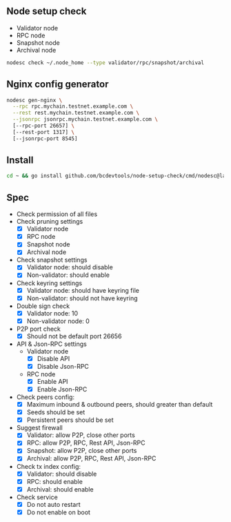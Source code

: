 ## Node setup check
- Validator node
- RPC node
- Snapshot node
- Archival node

```bash
nodesc check ~/.node_home --type validator/rpc/snapshot/archival
```

## Nginx config generator

```bash
nodesc gen-nginx \
  --rpc rpc.mychain.testnet.example.com \
  --rest rest.mychain.testnet.example.com \
  --jsonrpc jsonrpc.mychain.testnet.example.com \
  [--rpc-port 26657] \
  [--rest-port 1317] \
  [--jsonrpc-port 8545]
```

## Install
```bash
cd ~ && go install github.com/bcdevtools/node-setup-check/cmd/nodesc@latest
```

## Spec
- Check permission of all files
- Check pruning settings
    - [x] Validator node
    - [x] RPC node
    - [x] Snapshot node
    - [x] Archival node
- Check snapshot settings
    - [x] Validator node: should disable
    - [x] Non-validator: should enable
- Check keyring settings
    - [x] Validator node: should have keyring file
    - [x] Non-validator: should not have keyring
- Double sign check
    - [x] Validator node: 10
    - [x] Non-validator node: 0
- P2P port check
    - [x] Should not be default port 26656
- API & Json-RPC settings
    - Validator node
        - [x] Disable API
        - [x] Disable Json-RPC
    - RPC node
        - [x] Enable API
        - [x] Enable Json-RPC
- Check peers config:
    - [x] Maximum inbound & outbound peers, should greater than default
    - [x] Seeds should be set
    - [x] Persistent peers should be set
- Suggest firewall
    - [x] Validator: allow P2P, close other ports
    - [x] RPC: allow P2P, RPC, Rest API, Json-RPC
    - [x] Snapshot: allow P2P, close other ports
    - [x] Archival: allow P2P, RPC, Rest API, Json-RPC
- Check tx index config:
    - [x] Validator: should disable
    - [x] RPC: should enable
    - [x] Archival: should enable
- Check service
    - [x] Do not auto restart
    - [x] Do not enable on boot